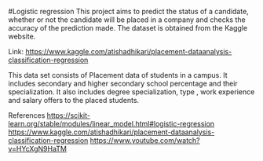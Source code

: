 #Logistic regression
This project aims to predict the status of a candidate, whether or not the candidate will be placed in a company and checks the accuracy of the prediction made.
The dataset is obtained from the Kaggle website.

Link: https://www.kaggle.com/atishadhikari/placement-dataanalysis-classification-regression

This data set consists of Placement data of students in a campus. It includes secondary and higher secondary school percentage and their specialization. It also includes degree specialization, type , work experience and salary offers to the placed students.

References
https://scikit-learn.org/stable/modules/linear_model.html#logistic-regression
https://www.kaggle.com/atishadhikari/placement-dataanalysis-classification-regression
https://www.youtube.com/watch?v=HYcXgN9HaTM
